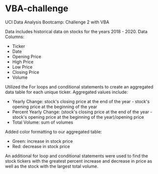 # VBA-challenge
UCI Data Analysis Bootcamp: Challenge 2 with VBA

Data includes historical data on stocks for the years 2018 - 2020.
Data Columns:
- Ticker
- Date
- Opening Price
- High Price
- Low Price
- Closing Price
- Volume

Utilized the For loops and conditional statements to create an aggregated data table for each unique ticker.
Aggregated values include:
- Yearly Change: stock's closing price at the end of the year - stock's opening price at the beginning of the year
- Percent Yearly Change: (stock's closing price at the end of the year - stock's opening price at the beginning of the year)/opening price
- Total Volume: sum of volumes

Added color formatting to our aggregated table:
- Green: increase in stock price
- Red: decrease in stock price

An additional for loop and conditional statements were used to find the stock tickers with the greatest percent increase and decrease in price as well as the stock with the largest total volume.
